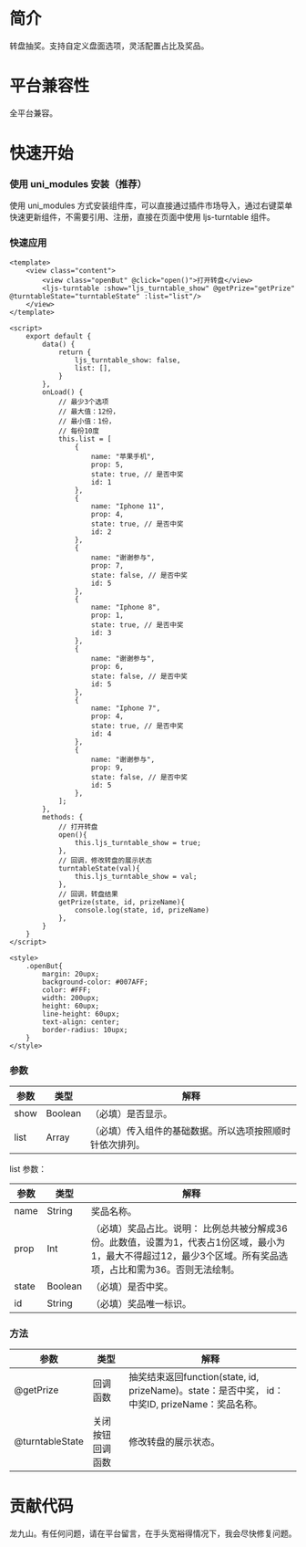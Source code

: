 # 简介
转盘抽奖。支持自定义盘面选项，灵活配置占比及奖品。

# 平台兼容性
全平台兼容。
# 快速开始
### 使用 uni_modules 安装（推荐）
使用 uni_modules 方式安装组件库，可以直接通过插件市场导入，通过右键菜单快速更新组件，不需要引用、注册，直接在页面中使用 ljs-turntable 组件。

### 快速应用
```
<template>
	<view class="content">
		<view class="openBut" @click="open()">打开转盘</view>
		<ljs-turntable :show="ljs_turntable_show" @getPrize="getPrize" @turntableState="turntableState" :list="list"/>
	</view>
</template>

<script>
	export default {
		data() {
			return {
				ljs_turntable_show: false,
				list: [],
			}
		},
		onLoad() {
			// 最少3个选项
			// 最大值：12份，
			// 最小值：1份，
			// 每份10度
			this.list = [
				{
					name: "苹果手机",
					prop: 5,
					state: true, // 是否中奖
					id: 1
				},
				{
					name: "Iphone 11",
					prop: 4,
					state: true, // 是否中奖
					id: 2
				},
				{
					name: "谢谢参与",
					prop: 7,
					state: false, // 是否中奖
					id: 5
				},
				{
					name: "Iphone 8",
					prop: 1,
					state: true, // 是否中奖
					id: 3
				},
				{
					name: "谢谢参与",
					prop: 6,
					state: false, // 是否中奖
					id: 5
				},
				{
					name: "Iphone 7",
					prop: 4,
					state: true, // 是否中奖
					id: 4
				},
				{
					name: "谢谢参与",
					prop: 9,
					state: false, // 是否中奖
					id: 5
				},
			];
		},
		methods: {
			// 打开转盘
			open(){
				this.ljs_turntable_show = true;
			},
			// 回调，修改转盘的展示状态
			turntableState(val){
				this.ljs_turntable_show = val;
			},
			// 回调，转盘结果
			getPrize(state, id, prizeName){
				console.log(state, id, prizeName)
			},
		}
	}
</script>

<style>
	.openBut{
		margin: 20upx;
		background-color: #007AFF;
		color: #FFF;
		width: 200upx;
		height: 60upx;
		line-height: 60upx;
		text-align: center;
		border-radius: 10upx;
	}
</style>

```
### 参数

 参数  | 类型| 解释
 ---- | ----- | ------ 
 show  | Boolean | （必填）是否显示。
 list  | Array | （必填）传入组件的基础数据。所以选项按照顺时针依次排列。


list 参数：

 参数  | 类型| 解释
 ---- | ----- | ------ 
 name| String| 奖品名称。
 prop| Int| （必填）奖品占比。说明： 比例总共被分解成36份。此数值，设置为1，代表占1份区域，最小为1，最大不得超过12，最少3个区域。所有奖品选项，占比和需为36。否则无法绘制。
 state| Boolean| （必填）是否中奖。
 id| String| （必填）奖品唯一标识。

### 方法

 参数  | 类型| 解释
 ---- | ----- | ------ 
 @getPrize| 回调函数| 抽奖结束返回function(state, id, prizeName)。state：是否中奖， id：中奖ID, prizeName：奖品名称。
 @turntableState| 关闭按钮回调函数| 修改转盘的展示状态。

# 贡献代码
龙九山。有任何问题，请在平台留言，在手头宽裕得情况下，我会尽快修复问题。